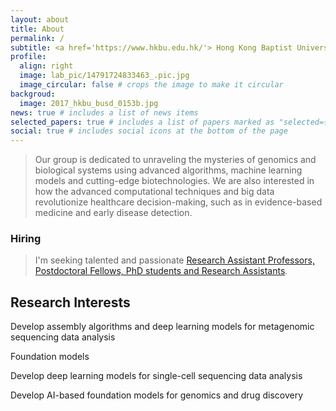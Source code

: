 ```yaml
---
layout: about
title: About
permalink: /
subtitle: <a href='https://www.hkbu.edu.hk/'> Hong Kong Baptist University</a> | <a href='https://www.comp.hkbu.edu.hk/v1/?page=home'> HKBU COMP </a>
profile:
  align: right
  image: lab_pic/14791724833463_.pic.jpg
  image_circular: false # crops the image to make it circular
backgroud:
  image: 2017_hkbu_busd_0153b.jpg
news: true # includes a list of news items
selected_papers: true # includes a list of papers marked as "selected={true}"
social: true # includes social icons at the bottom of the page
---
```


> Our group is dedicated to unraveling the mysteries of genomics and biological systems using advanced algorithms, machine learning models and cutting-edge biotechnologies. We are also interested in how the advanced computational techniques and big data revolutionize healthcare decision-making, such as in evidence-based medicine and early disease detection. 

### Hiring 
> I'm seeking talented and passionate <a href='/openings'>Research Assistant Professors, Postdoctoral Fellows, PhD students and Research Assistants</a>.

## Research Interests
Develop assembly algorithms and deep learning models for metagenomic sequencing data analysis

Foundation models

Develop deep learning models for single-cell sequencing data analysis

Develop AI-based foundation models for genomics and drug discovery
